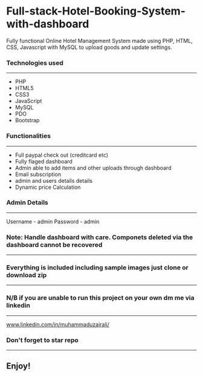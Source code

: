 <h1><b>Full-stack-Hotel-Booking-System-with-dashboard</b></h1>

<p>Fully functional Online Hotel Management System made using PHP, HTML, CSS, Javascript with MySQL to upload goods and update settings.</p>

<h3><b>Technologies used</b></h3>
<hr>

<ul>
<li>PHP</li>
<li>HTML5</li>
<li>CSS3</li>
<li>JavaScript</li>
<li>MySQL</li>
<li>PDO</li>
<li>Bootstrap</li>
</ul>

<h3><b>Functionalities</b></h3>
<hr>

<ul>
<li>Full paypal check out (creditcard etc)</li>
<li>Fully flaged dashboard</li>
<li>Admin able to add items and other uploads through dashboard</li>
<li>Email subscription</li>
<li>admin and users details details</li>
<li>Dynamic price Calculation</li>
</ul>

<h3><b>Admin Details</b></h3>
<hr>

Username - admin Password - admin


<h3><b>Note: Handle dashboard with care. Componets deleted via the dashboard cannot be recovered</b></h3>
<hr>

<h3><b>Everything is included including sample images just clone or download zip</b></h3>
<hr>

<h3><b>N/B if you are unable to run this project on your own dm me via linkedin</b></h3>
<hr>

www.linkedin.com/in/muhammaduzairali/

<h3><b>Don't forget to star repo</b></h4>
<hr>

<h2>Enjoy!</h2>
